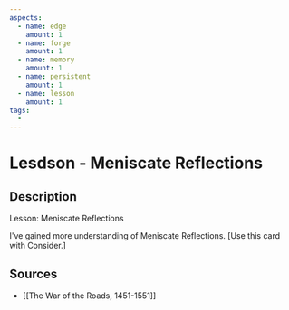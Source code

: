 ```yaml
---
aspects: 
  - name: edge
    amount: 1
  - name: forge
    amount: 1
  - name: memory
    amount: 1
  - name: persistent
    amount: 1
  - name: lesson
    amount: 1
tags:
  - 
---
```


# Lesdson - Meniscate Reflections

## Description
Lesson: Meniscate Reflections

I've gained more understanding of Meniscate Reflections. [Use this card with Consider.]
## Sources
- [[The War of the Roads, 1451-1551]]